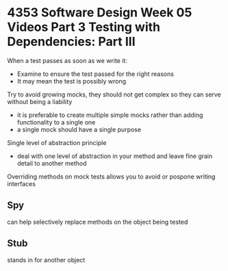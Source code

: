 # 4353 Software Design Week 05 Videos Part 3 Testing with Dependencies: Part III

When a test passes as soon as we write it:

- Examine to ensure the test passed for the right reasons
- It may mean the test is possibly wrong

Try to avoid growing mocks, they should not get complex so they can serve without being a liability

- it is preferable to create multiple simple mocks rather than adding functionality to a single one
- a single mock should have a single purpose

Single level of abstraction principle

- deal with one level of abstraction in your method and leave fine grain detail to another method

Overriding methods on mock tests allows you to avoid or pospone writing interfaces

## Spy

can help selectively replace methods on the object being tested

## Stub

stands in for another object
